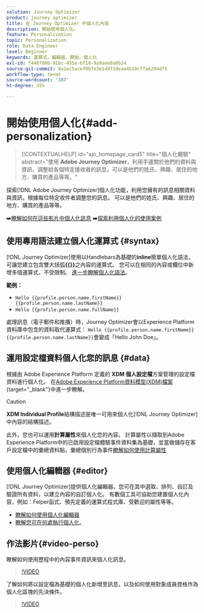 ```yaml
---
solution: Journey Optimizer
product: journey optimizer
title: 在 Journey Optimizer 中個人化內容
description: 開始使用個人化。
feature: Personalization
topic: Personalization
role: Data Engineer
level: Beginner
keywords: 運算式，編輯器，開始，個人化
exl-id: f448780b-91bc-455e-bf10-9a9aee0a0b24
source-git-commit: 8a1ec5acef067e3e1d971deaa4b10cffa6294d75
workflow-type: tm+mt
source-wordcount: '387'
ht-degree: 35%

---
```


# 開始使用個人化{#add-personalization}

>[!CONTEXTUALHELP]
>id="ajo_homepage_card5"
>title="個人化體驗"
>abstract="使用 **Adobe Journey Optimizer**，利用手邊關於他們的資料與資訊，調整給各個特定接收者的訊息。可以是他們的姓氏、興趣、居住的地方、購買的產品等等。"

探索[!DNL Adobe Journey Optimizer]個人化功能，利用您擁有的訊息相關資料與資訊，根據每位特定收件者調整您的訊息。 可以是他們的姓氏、興趣、居住的地方、購買的產品等等。

➡️[瞭解如何在這些影片中個人化訊息](#video-perso)
➡️[探索利用個人化的使用案例](personalization-use-case.md)

## 使用專用語法建立個人化運算式 {#syntax}

[!DNL Journey Optimizer]使用以Handlebars為基礎的&#x200B;**inline**&#x200B;簡單個人化語法，可讓您建立包含雙大括弧&#x200B;**{{}}**&#x200B;之內容的運算式。 您可以在相同的內容或欄位中新增多個運算式，不受限制。 [進一步瞭解個人化語法](personalization-syntax.md)。

**範例：**

* `Hello {{profile.person.name.firstName}} {{profile.person.name.lastName}}`
* `Hello {{profile.person.name.fullName}}`

處理訊息（電子郵件和推播）時，Journey Optimizer會以Experience Platform資料庫中包含的資料取代運算式： `Hello {{profile.person.name.firstName}} {{profile.person.name.lastName}}`會變成「Hello John Doe」。

## 運用設定檔資料個人化您的訊息 {#data}

根據由 Adobe Experience Platform 定義的 **XDM 個人設定檔**&#x200B;方案管理的設定檔資料進行個人化。 在[Adobe Experience Platform資料模型(XDM)檔案](https://experienceleague.adobe.com/docs/experience-platform/xdm/home.html?lang=zh-Hant){target="_blank"}中進一步瞭解。

>[!CAUTION]
>**XDM Individual Profile**&#x200B;結構描述是唯一可用來個人化[!DNL Journey Optimizer]中內容的結構描述。

此外，您也可以運用&#x200B;**計算屬性**&#x200B;來個人化您的內容。 計算屬性以擷取到Adobe Experience Platform中的已啟用設定檔體驗事件資料集為基礎，並當做儲存在客戶設定檔中的彙總資料點，彙總個別行為事件[瞭解如何使用計算屬性](../audience/computed-attributes.md)

## 使用個人化編輯器 {#editor}

[!DNL Journey Optimizer]提供個人化編輯器，您可在其中選取、排列、自訂及驗證所有資料，以建立內容的自訂個人化。 有數個工具可協助您建置個人化內容，例如：Felper函式、預先定義的運算式程式庫、受歡迎的屬性等等。

* [瞭解如何使用個人化編輯器](personalization-build-expressions.md)
* [瞭解您可在何處執行個人化](personalization-contexts.md)。

## 作法影片{#video-perso}

瞭解如何使用歷程中的內容事件資訊來個人化訊息。

>[!VIDEO](https://video.tv.adobe.com/v/334165?quality=12)

了解如何將以設定檔為基礎的個人化新增至訊息，以及如何使用對象成員資格作為個人化區塊的先決條件。

>[!VIDEO](https://video.tv.adobe.com/v/334078?quality=12)

